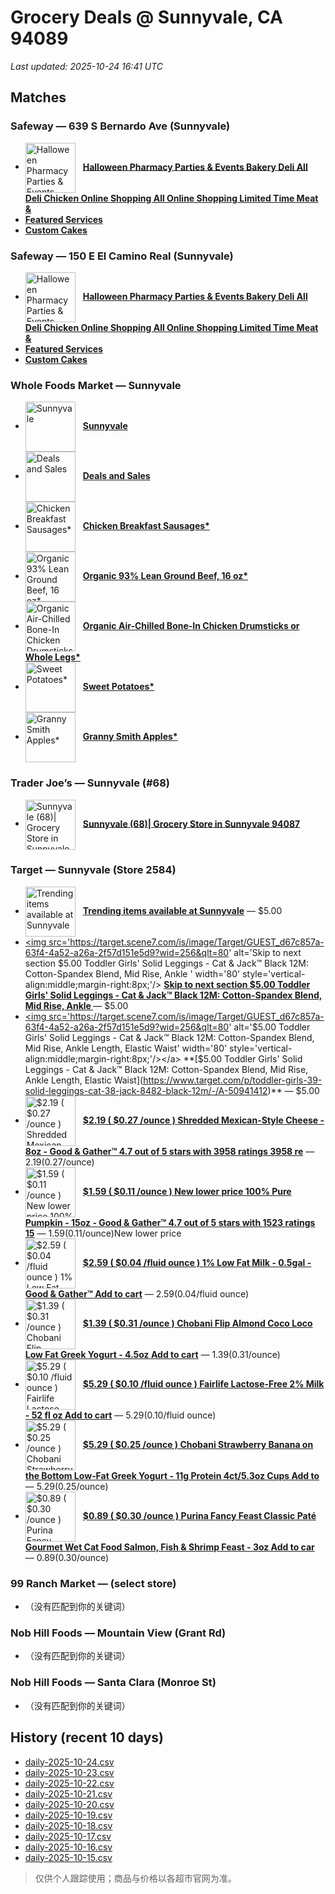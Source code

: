 # Grocery Deals @ Sunnyvale, CA 94089
_Last updated: 2025-10-24 16:41 UTC_

## Matches
### Safeway — 639 S Bernardo Ave (Sunnyvale)
- <a href='https://local.safeway.com/safeway/ca/sunnyvale/639-s-bernardo-ave/holiday.html' target='_blank'><img src='https://dynl.mktgcdn.com/p/tn6cTEI0RB8cuVB0Yf-R1tpSUNmVK1K17dBnvLCVIRg/619x526.jpg' alt='Halloween Pharmacy Parties & Events Bakery Deli All Deli Chicken Online Shopping All Online Shopping Limited Time Meat &' width='80' style='vertical-align:middle;margin-right:8px;'/></a> **[Halloween Pharmacy Parties & Events Bakery Deli All Deli Chicken Online Shopping All Online Shopping Limited Time Meat &](https://local.safeway.com/safeway/ca/sunnyvale/639-s-bernardo-ave/holiday.html)**
- **[Featured Services](https://order.cakes.com/pbc/safeway-1196-bky)**
- **[Custom Cakes](https://order.cakes.com/pbc/safeway-1196-bky)**

### Safeway — 150 E El Camino Real (Sunnyvale)
- <a href='https://local.safeway.com/safeway/ca/sunnyvale/150-e-el-camino-real/holiday.html' target='_blank'><img src='https://dynl.mktgcdn.com/p/CNbZdqhSb1a_xZ_254GvvHjbEFVBp-khiI3-hNBtqfQ/619x526.jpg' alt='Halloween Pharmacy Parties & Events Bakery Deli All Deli Chicken Online Shopping All Online Shopping Limited Time Meat &' width='80' style='vertical-align:middle;margin-right:8px;'/></a> **[Halloween Pharmacy Parties & Events Bakery Deli All Deli Chicken Online Shopping All Online Shopping Limited Time Meat &](https://local.safeway.com/safeway/ca/sunnyvale/150-e-el-camino-real/holiday.html)**
- **[Featured Services](https://order.cakes.com/pbc/safeway-2887-bky)**
- **[Custom Cakes](https://order.cakes.com/pbc/safeway-2887-bky)**

### Whole Foods Market — Sunnyvale
- <a href='https://www.wholefoodsmarket.com/' target='_blank'><img src='https://m.media-amazon.com/images/S/assets.wholefoodsmarket.com/sales_flyer/img/pmd-circle-plural@2x.png' alt='Sunnyvale' width='80' style='vertical-align:middle;margin-right:8px;'/></a> **[Sunnyvale](https://www.wholefoodsmarket.com/)**
- <a href='https://www.wholefoodsmarket.com/amazon/prime' target='_blank'><img src='https://m.media-amazon.com/images/S/assets.wholefoodsmarket.com/sales_flyer/img/pmd-circle-plural@2x.png' alt='Deals and Sales' width='80' style='vertical-align:middle;margin-right:8px;'/></a> **[Deals and Sales](https://www.wholefoodsmarket.com/amazon/prime)**
- <a href='https://www.wholefoodsmarket.com/stores/sunnyvale#legalese' target='_blank'><img src='https://m.media-amazon.com/images/S/assets.wholefoodsmarket.com/sales_flyer/img/pmd-circle-singular.png' alt='Chicken Breakfast Sausages*' width='80' style='vertical-align:middle;margin-right:8px;'/></a> **[Chicken Breakfast Sausages*](https://www.wholefoodsmarket.com/stores/sunnyvale#legalese)**
- <a href='https://www.wholefoodsmarket.com/stores/sunnyvale#legalese' target='_blank'><img src='https://m.media-amazon.com/images/S/assets.wholefoodsmarket.com/sales_flyer/img/sale-circle.png' alt='Organic 93% Lean Ground Beef, 16 oz*' width='80' style='vertical-align:middle;margin-right:8px;'/></a> **[Organic 93% Lean Ground Beef, 16 oz*](https://www.wholefoodsmarket.com/stores/sunnyvale#legalese)**
- <a href='https://www.wholefoodsmarket.com/stores/sunnyvale#legalese' target='_blank'><img src='https://m.media-amazon.com/images/S/assets.wholefoodsmarket.com/sales_flyer/img/sale-circle.png' alt='Organic Air-Chilled Bone-In Chicken Drumsticks or Whole Legs*' width='80' style='vertical-align:middle;margin-right:8px;'/></a> **[Organic Air-Chilled Bone-In Chicken Drumsticks or Whole Legs*](https://www.wholefoodsmarket.com/stores/sunnyvale#legalese)**
- <a href='https://www.wholefoodsmarket.com/stores/sunnyvale#legalese' target='_blank'><img src='https://m.media-amazon.com/images/S/assets.wholefoodsmarket.com/sales_flyer/img/sale-circle.png' alt='Sweet Potatoes*' width='80' style='vertical-align:middle;margin-right:8px;'/></a> **[Sweet Potatoes*](https://www.wholefoodsmarket.com/stores/sunnyvale#legalese)**
- <a href='https://www.wholefoodsmarket.com/stores/sunnyvale#legalese' target='_blank'><img src='https://m.media-amazon.com/images/S/assets.wholefoodsmarket.com/sales_flyer/img/sale-circle.png' alt='Granny Smith Apples*' width='80' style='vertical-align:middle;margin-right:8px;'/></a> **[Granny Smith Apples*](https://www.wholefoodsmarket.com/stores/sunnyvale#legalese)**

### Trader Joe’s — Sunnyvale (#68)
- <a href='https://locations.traderjoes.com/ca/sunnyvale/68/' target='_blank'><img src='https://llp-assets.meetsoci.com/live/assets/traderjoes/local/images/shrimp.jpg' alt='Sunnyvale (68)| Grocery Store in Sunnyvale 94087' width='80' style='vertical-align:middle;margin-right:8px;'/></a> **[Sunnyvale (68)| Grocery Store in Sunnyvale 94087](https://locations.traderjoes.com/ca/sunnyvale/68/)**

### Target — Sunnyvale (Store 2584)
- <a href='https://www.target.com/sl/sunnyvale/2584#skip' target='_blank'><img src='https://target.scene7.com/is/image/Target/GUEST_d67c857a-63f4-4a52-a26a-2f57d151e5d9?wid=256&qlt=80' alt='Trending items available at Sunnyvale' width='80' style='vertical-align:middle;margin-right:8px;'/></a> **[Trending items available at Sunnyvale](https://www.target.com/sl/sunnyvale/2584#skip)** — $5.00
- <a href='https://www.target.com/sl/sunnyvale/2584#skip' target='_blank'><img src='https://target.scene7.com/is/image/Target/GUEST_d67c857a-63f4-4a52-a26a-2f57d151e5d9?wid=256&qlt=80' alt='Skip to next section $5.00 Toddler Girls' Solid Leggings - Cat & Jack™ Black 12M: Cotton-Spandex Blend, Mid Rise, Ankle ' width='80' style='vertical-align:middle;margin-right:8px;'/></a> **[Skip to next section $5.00 Toddler Girls' Solid Leggings - Cat & Jack™ Black 12M: Cotton-Spandex Blend, Mid Rise, Ankle ](https://www.target.com/sl/sunnyvale/2584#skip)** — $5.00
- <a href='https://www.target.com/p/toddler-girls-39-solid-leggings-cat-38-jack-8482-black-12m/-/A-50941412' target='_blank'><img src='https://target.scene7.com/is/image/Target/GUEST_d67c857a-63f4-4a52-a26a-2f57d151e5d9?wid=256&qlt=80' alt='$5.00 Toddler Girls' Solid Leggings - Cat & Jack™ Black 12M: Cotton-Spandex Blend, Mid Rise, Ankle Length, Elastic Waist' width='80' style='vertical-align:middle;margin-right:8px;'/></a> **[$5.00 Toddler Girls' Solid Leggings - Cat & Jack™ Black 12M: Cotton-Spandex Blend, Mid Rise, Ankle Length, Elastic Waist](https://www.target.com/p/toddler-girls-39-solid-leggings-cat-38-jack-8482-black-12m/-/A-50941412)** — $5.00
- <a href='https://www.target.com/p/shredded-mexican-style-cheese-8oz-good-38-gather-8482/-/A-54337113' target='_blank'><img src='https://target.scene7.com/is/image/Target/GUEST_46734303-d315-433e-b05c-5b520e7d0f39?wid=256&qlt=80' alt='$2.19 ( $0.27 /ounce ) Shredded Mexican-Style Cheese - 8oz - Good & Gather™ 4.7 out of 5 stars with 3958 ratings 3958 re' width='80' style='vertical-align:middle;margin-right:8px;'/></a> **[$2.19 ( $0.27 /ounce ) Shredded Mexican-Style Cheese - 8oz - Good & Gather™ 4.7 out of 5 stars with 3958 ratings 3958 re](https://www.target.com/p/shredded-mexican-style-cheese-8oz-good-38-gather-8482/-/A-54337113)** — $2.19($0.27/ounce)
- <a href='https://www.target.com/p/100-pure-pumpkin-15oz-good-38-gather-8482/-/A-81647715' target='_blank'><img src='https://target.scene7.com/is/image/Target/GUEST_6b3227f6-cb70-42f9-a346-f91addb14fa0?wid=256&qlt=80' alt='$1.59 ( $0.11 /ounce ) New lower price 100% Pure Pumpkin - 15oz - Good & Gather™ 4.7 out of 5 stars with 1523 ratings 15' width='80' style='vertical-align:middle;margin-right:8px;'/></a> **[$1.59 ( $0.11 /ounce ) New lower price 100% Pure Pumpkin - 15oz - Good & Gather™ 4.7 out of 5 stars with 1523 ratings 15](https://www.target.com/p/100-pure-pumpkin-15oz-good-38-gather-8482/-/A-81647715)** — $1.59($0.11/ounce)New lower price
- <a href='https://www.target.com/p/1-low-fat-milk-0-5gal-good-38-gather-8482/-/A-13276127' target='_blank'><img src='https://target.scene7.com/is/image/Target/GUEST_e47d3e0f-8cf1-4dfb-ae2e-ed937da0970e?wid=256&qlt=80' alt='$2.59 ( $0.04 /fluid ounce ) 1% Low Fat Milk - 0.5gal - Good & Gather™ Add to cart' width='80' style='vertical-align:middle;margin-right:8px;'/></a> **[$2.59 ( $0.04 /fluid ounce ) 1% Low Fat Milk - 0.5gal - Good & Gather™ Add to cart](https://www.target.com/p/1-low-fat-milk-0-5gal-good-38-gather-8482/-/A-13276127)** — $2.59($0.04/fluid ounce)
- <a href='https://www.target.com/p/chobani-flip-almond-coco-loco-low-fat-greek-yogurt-4-5oz/-/A-14990475' target='_blank'><img src='https://target.scene7.com/is/image/Target/GUEST_4a30c351-9266-49e3-95da-eda5bd457d78?wid=256&qlt=80' alt='$1.39 ( $0.31 /ounce ) Chobani Flip Almond Coco Loco Low Fat Greek Yogurt - 4.5oz Add to cart' width='80' style='vertical-align:middle;margin-right:8px;'/></a> **[$1.39 ( $0.31 /ounce ) Chobani Flip Almond Coco Loco Low Fat Greek Yogurt - 4.5oz Add to cart](https://www.target.com/p/chobani-flip-almond-coco-loco-low-fat-greek-yogurt-4-5oz/-/A-14990475)** — $1.39($0.31/ounce)
- <a href='https://www.target.com/p/fairlife-lactose-free-2-milk-52-fl-oz/-/A-17093211' target='_blank'><img src='https://target.scene7.com/is/image/Target/GUEST_8d4d5feb-a00d-4bbf-8ab2-c05996407e9c?wid=256&qlt=80' alt='$5.29 ( $0.10 /fluid ounce ) Fairlife Lactose-Free 2% Milk - 52 fl oz Add to cart' width='80' style='vertical-align:middle;margin-right:8px;'/></a> **[$5.29 ( $0.10 /fluid ounce ) Fairlife Lactose-Free 2% Milk - 52 fl oz Add to cart](https://www.target.com/p/fairlife-lactose-free-2-milk-52-fl-oz/-/A-17093211)** — $5.29($0.10/fluid ounce)
- <a href='https://www.target.com/p/chobani-strawberry-banana-on-the-bottom-low-fat-greek-yogurt-4ct-5-3oz-cups/-/A-15247367' target='_blank'><img src='https://target.scene7.com/is/image/Target/GUEST_1416b11b-bc92-4063-9c4f-6f32213aa3c4?wid=256&qlt=80' alt='$5.29 ( $0.25 /ounce ) Chobani Strawberry Banana on the Bottom Low-Fat Greek Yogurt - 11g Protein 4ct/5.3oz Cups Add to ' width='80' style='vertical-align:middle;margin-right:8px;'/></a> **[$5.29 ( $0.25 /ounce ) Chobani Strawberry Banana on the Bottom Low-Fat Greek Yogurt - 11g Protein 4ct/5.3oz Cups Add to ](https://www.target.com/p/chobani-strawberry-banana-on-the-bottom-low-fat-greek-yogurt-4ct-5-3oz-cups/-/A-15247367)** — $5.29($0.25/ounce)
- <a href='https://www.target.com/p/purina-fancy-feast-classic-pat-233-gourmet-wet-cat-food-salmon-fish-38-shrimp-feast-3oz/-/A-14779800' target='_blank'><img src='https://target.scene7.com/is/image/Target/GUEST_644c8148-55d3-4db3-a838-af7afd8cd05a?wid=256&qlt=80' alt='$0.89 ( $0.30 /ounce ) Purina Fancy Feast Classic Paté Gourmet Wet Cat Food Salmon, Fish & Shrimp Feast - 3oz Add to car' width='80' style='vertical-align:middle;margin-right:8px;'/></a> **[$0.89 ( $0.30 /ounce ) Purina Fancy Feast Classic Paté Gourmet Wet Cat Food Salmon, Fish & Shrimp Feast - 3oz Add to car](https://www.target.com/p/purina-fancy-feast-classic-pat-233-gourmet-wet-cat-food-salmon-fish-38-shrimp-feast-3oz/-/A-14779800)** — $0.89($0.30/ounce)

### 99 Ranch Market — (select store)
- （没有匹配到你的关键词）

### Nob Hill Foods — Mountain View (Grant Rd)
- （没有匹配到你的关键词）

### Nob Hill Foods — Santa Clara (Monroe St)
- （没有匹配到你的关键词）

## History (recent 10 days)
- [daily-2025-10-24.csv](../data/daily-2025-10-24.csv)
- [daily-2025-10-23.csv](../data/daily-2025-10-23.csv)
- [daily-2025-10-22.csv](../data/daily-2025-10-22.csv)
- [daily-2025-10-21.csv](../data/daily-2025-10-21.csv)
- [daily-2025-10-20.csv](../data/daily-2025-10-20.csv)
- [daily-2025-10-19.csv](../data/daily-2025-10-19.csv)
- [daily-2025-10-18.csv](../data/daily-2025-10-18.csv)
- [daily-2025-10-17.csv](../data/daily-2025-10-17.csv)
- [daily-2025-10-16.csv](../data/daily-2025-10-16.csv)
- [daily-2025-10-15.csv](../data/daily-2025-10-15.csv)

> 仅供个人跟踪使用；商品与价格以各超市官网为准。
